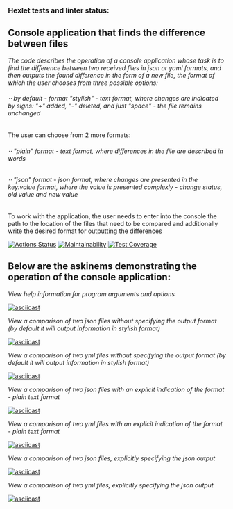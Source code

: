 ### Hexlet tests and linter status:
## **Console application that finds the difference between files**
_The code describes the operation of a console application whose task is to find the difference between two received
files in json or yaml formats, and then outputs the found difference in the form of a new file, the format of which the
user chooses from three possible options:_
 ###### ⋅⋅ by default - format "stylish" - text format, where changes are indicated by signs: "+" added, "-" deleted, and just "space" - the file remains unchanged 
The user can choose from 2 more formats:
 ###### ⋅⋅ "plain" format - text format, where differences in the file are described in words
 ###### ⋅⋅ "json" format - json format, where changes are presented in the key:value format, where the value is presented complexly - change status, old value and new value

To work with the application, the user needs to enter into the console the path to the location of the files that need
to be compared and additionally write the desired format for outputting the differences

[![Actions Status](https://github.com/DariaKarpova3108/java-project-71/actions/workflows/hexlet-check.yml/badge.svg)](https://github.com/DariaKarpova3108/java-project-71/actions)
[![Maintainability](https://api.codeclimate.com/v1/badges/bfd279cd76e94335bf76/maintainability)](https://codeclimate.com/github/DariaKarpova3108/java-project-71/maintainability)
[![Test Coverage](https://api.codeclimate.com/v1/badges/bfd279cd76e94335bf76/test_coverage)](https://codeclimate.com/github/DariaKarpova3108/java-project-71/test_coverage)

## **Below are the askinems demonstrating the operation of the console application:**

_View help information for program arguments and options_

[![asciicast](https://asciinema.org/a/646060.svg)](https://asciinema.org/a/646060)

_View a comparison of two json files without specifying the output format (by default it will output information in stylish format)_

[![asciicast](https://asciinema.org/a/N6cRT0UqHYNxPJf4yS39743dD.svg)](https://asciinema.org/a/N6cRT0UqHYNxPJf4yS39743dD)

_View a comparison of two yml files without specifying the output format (by default it will output information in stylish format)_

[![asciicast](https://asciinema.org/a/prvqXHQFgLkE3RNOKmPmFJGod.svg)](https://asciinema.org/a/prvqXHQFgLkE3RNOKmPmFJGod)

_View a comparison of two json files with an explicit indication of the format - plain text format_

[![asciicast](https://asciinema.org/a/GB2ZIdShunrEp3caN38VArWMo.svg)](https://asciinema.org/a/GB2ZIdShunrEp3caN38VArWMo)

_View a comparison of two yml files with an explicit indication of the format - plain text format_

[![asciicast](https://asciinema.org/a/vJFEnXrGdlgZhQCTRtwZn2w1M.svg)](https://asciinema.org/a/vJFEnXrGdlgZhQCTRtwZn2w1M)

_View a comparison of two json files, explicitly specifying the json output_

[![asciicast](https://asciinema.org/a/osRPy9BGOBBl4Awm8MBoJc6V4.svg)](https://asciinema.org/a/osRPy9BGOBBl4Awm8MBoJc6V4)

_View a comparison of two yml files, explicitly specifying the json output_

[![asciicast](https://asciinema.org/a/3D3keXKZYO8fX19yyvaDauoGf.svg)](https://asciinema.org/a/3D3keXKZYO8fX19yyvaDauoGf)
